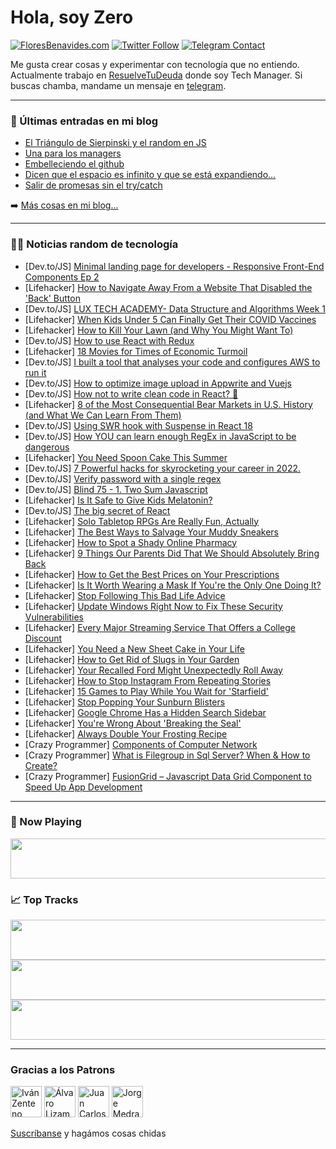 # Hola, soy Zero

[![FloresBenavides.com](https://img.shields.io/website?down_message=oops&label=MiBlog&style=for-the-badge&up_message=online&url=https%3A%2F%2Ffloresbenavides.com)](https://floresbenavides.com) [![Twitter Follow](https://img.shields.io/twitter/follow/ZeroDragon?color=%231DA1F2&label=Follow&logo=twitter&logoColor=ffffff&style=for-the-badge)](https://twitter.com/zerodragon) [![Telegram Contact](https://img.shields.io/badge/escr%C3%ADbeme-ZeroDragon-%2326A5E4?style=for-the-badge&logo=telegram)](https://t.me/zerodragon)

Me gusta crear cosas y experimentar con tecnología que no entiendo.
Actualmente trabajo en [ResuelveTuDeuda](http://github.com/resuelve) donde soy Tech Manager.
Si buscas chamba, mandame un mensaje en [telegram](https://t.me/zerodragon).

---

### 📕 Últimas entradas en mi blog
<!-- BLOG-POST-LIST:START -->
- [El Triángulo de Sierpinski y el random en JS](https://floresbenavides.com/el-triangulo-de-sierpinski-y-el-random-en-js/)
- [Una para los managers](https://floresbenavides.com/una-para-los-managers/)
- [Embelleciendo el github](https://floresbenavides.com/embelleciendo-el-github/)
- [Dicen que el espacio es infinito y que se está expandiendo…](https://floresbenavides.com/dicen-que-el-espacio-es-infinito-y-que-se-esta-expandiendo/)
- [Salir de promesas sin el try/catch](https://floresbenavides.com/salir-de-promesas-sin-el-try-catch/)
<!-- BLOG-POST-LIST:END -->

➡️ [Más cosas en mi blog...](https://floresbenavides.com)

---

### 👨‍💻 Noticias random de tecnología
<!-- TECH-POSTS:START -->
- [Dev.to/JS] [Minimal landing page for developers - Responsive Front-End Components Ep 2](https://dev.to/hr21don/minimal-landing-page-for-developers-responsive-front-end-components-ep-2-1jai)
- [Lifehacker] [How to Navigate Away From a Website That Disabled the &#39;Back&#39; Button](https://lifehacker.com/how-to-navigate-away-from-a-website-that-disabled-the-b-1849070714)
- [Dev.to/JS] [LUX TECH ACADEMY- Data Structure and Algorithms Week 1](https://dev.to/gitonga123/lux-tech-academy-data-structure-and-algorithms-week-1-1gmo)
- [Lifehacker] [When Kids Under 5 Can Finally Get Their COVID Vaccines](https://lifehacker.com/when-kids-under-5-can-finally-get-their-covid-vaccines-1849070799)
- [Lifehacker] [How to Kill Your Lawn &lpar;and Why You Might Want To&rpar;](https://lifehacker.com/how-to-kill-your-lawn-and-why-you-might-want-to-1849070489)
- [Dev.to/JS] [How to use React with Redux](https://dev.to/learnfrontendio/how-to-use-react-with-redux-20d7)
- [Lifehacker] [18 Movies for Times of Economic Turmoil](https://lifehacker.com/18-movies-for-times-of-economic-turmoil-1849062789)
- [Dev.to/JS] [I built a tool that analyses your code and configures AWS to run it](https://dev.to/zij/i-built-a-tool-that-analyses-your-code-and-configures-aws-to-run-it-43il)
- [Dev.to/JS] [How to optimize image upload in Appwrite and Vuejs](https://dev.to/hackmamba/how-to-optimize-image-upload-in-appwrite-and-vuejs-4og5)
- [Dev.to/JS] [How not to write clean code in React? 🧹](https://dev.to/avneesh0612/how-not-to-write-clean-code-in-react-4b7p)
- [Lifehacker] [8 of the Most Consequential Bear Markets in U.S. History &lpar;and What We Can Learn From Them&rpar;](https://lifehacker.com/8-of-the-most-consequential-bear-markets-in-u-s-histor-1849068363)
- [Dev.to/JS] [Using SWR hook with Suspense in React 18](https://dev.to/darkmavis1980/using-swr-hook-with-suspense-in-react-18-1clk)
- [Dev.to/JS] [How YOU can learn enough RegEx in JavaScript to be dangerous](https://dev.to/azure/how-you-can-learn-enough-regex-in-javascript-to-be-dangerous-49d)
- [Lifehacker] [You Need Spoon Cake This Summer](https://lifehacker.com/you-need-spoon-cake-this-summer-1849066440)
- [Dev.to/JS] [7 Powerful hacks for skyrocketing your career in 2022.](https://dev.to/tyaga001/7-powerful-hacks-for-skyrocketing-your-career-in-2022-5epe)
- [Dev.to/JS] [Verify password with a single regex](https://dev.to/abiria/verify-password-with-a-single-regex-on2)
- [Dev.to/JS] [Blind 75 - 1. Two Sum Javascript](https://dev.to/diganta06/blind-75-1-two-sum-3gkj)
- [Lifehacker] [Is It Safe to Give Kids Melatonin?](https://lifehacker.com/is-it-safe-to-give-kids-melatonin-1849043653)
- [Dev.to/JS] [The big secret of React](https://dev.to/cloudx/the-big-secret-of-react-3if0)
- [Lifehacker] [Solo Tabletop RPGs Are Really Fun, Actually](https://lifehacker.com/solo-tabletop-rpgs-are-really-fun-actually-1849067606)
- [Lifehacker] [The Best Ways to Salvage Your Muddy Sneakers](https://lifehacker.com/the-best-ways-to-salvage-your-muddy-sneakers-1849067156)
- [Lifehacker] [How to Spot a Shady Online Pharmacy](https://lifehacker.com/how-to-spot-a-shady-online-pharmacy-1849067055)
- [Lifehacker] [9 Things Our Parents Did That We Should Absolutely Bring Back](https://lifehacker.com/9-things-our-parents-did-that-we-should-absolutely-brin-1849064190)
- [Lifehacker] [How to Get the Best Prices on Your Prescriptions](https://lifehacker.com/how-to-get-the-best-prices-on-your-prescriptions-1849066164)
- [Lifehacker] [Is It Worth Wearing a Mask If You&#39;re the Only One Doing It?](https://lifehacker.com/is-it-worth-wearing-a-mask-if-youre-the-only-one-doing-1849065951)
- [Lifehacker] [Stop Following This Bad Life Advice](https://lifehacker.com/stop-following-this-bad-life-advice-1849065723)
- [Lifehacker] [Update Windows Right Now to Fix These Security Vulnerabilities](https://lifehacker.com/update-windows-right-now-to-fix-these-security-vulnerab-1849065009)
- [Lifehacker] [Every Major Streaming Service That Offers a College Discount](https://lifehacker.com/every-major-streaming-service-that-offers-a-college-dis-1849065322)
- [Lifehacker] [You Need a New Sheet Cake in Your Life](https://lifehacker.com/you-need-a-new-sheet-cake-in-your-life-1849062136)
- [Lifehacker] [How to Get Rid of Slugs in Your Garden](https://lifehacker.com/how-to-get-rid-of-slugs-in-your-garden-1849063465)
- [Lifehacker] [Your Recalled Ford Might Unexpectedly Roll Away](https://lifehacker.com/your-recalled-ford-might-unexpectedly-roll-away-1849064395)
- [Lifehacker] [How to Stop Instagram From Repeating Stories](https://lifehacker.com/how-to-stop-instagram-from-repeating-stories-1849064452)
- [Lifehacker] [15 Games to Play While You Wait for &#39;Starfield&#39;](https://lifehacker.com/15-games-to-play-while-you-wait-for-starfield-1849061541)
- [Lifehacker] [Stop Popping Your Sunburn Blisters](https://lifehacker.com/stop-popping-your-sunburn-blisters-1849042568)
- [Lifehacker] [Google Chrome Has a Hidden Search Sidebar](https://lifehacker.com/google-chrome-has-a-hidden-search-sidebar-1849064065)
- [Lifehacker] [You&#39;re Wrong About &#39;Breaking the Seal&#39;](https://lifehacker.com/youre-wrong-about-breaking-the-seal-1849053517)
- [Lifehacker] [Always Double Your Frosting Recipe](https://lifehacker.com/always-double-your-frosting-recipe-1849061845)
- [Crazy Programmer] [Components of Computer Network](https://www.thecrazyprogrammer.com/2022/06/components-of-computer-network.html)
- [Crazy Programmer] [What is Filegroup in Sql Server? When &amp; How to Create?](https://www.thecrazyprogrammer.com/2022/06/filegroup-in-sql-server.html)
- [Crazy Programmer] [FusionGrid – Javascript Data Grid Component to Speed Up App Development](https://www.thecrazyprogrammer.com/2022/06/fusiongrid.html)<!-- TECH-POSTS:END -->

---

### 🎵 Now Playing
<a href="https://spotify-now-playing-dun.vercel.app/now-playing?open"><img src="https://spotify-now-playing-dun.vercel.app/now-playing" width="540" height="64"></a>

### 📈 Top Tracks
<a href="https://spotify-now-playing-dun.vercel.app/top-tracks?i=1&open"><img src="https://spotify-now-playing-dun.vercel.app/top-tracks?i=1" width="540" height="64"></a>
<a href="https://spotify-now-playing-dun.vercel.app/top-tracks?i=2&open"><img src="https://spotify-now-playing-dun.vercel.app/top-tracks?i=2" width="540" height="64"></a>
<a href="https://spotify-now-playing-dun.vercel.app/top-tracks?i=3&open"><img src="https://spotify-now-playing-dun.vercel.app/top-tracks?i=3" width="540" height="64"></a>

---

### Gracias a los Patrons
[<img src="https://avatars.githubusercontent.com/u/243380?v=4" alt="Iván Zenteno" width="50px">](https://github.com/k001) [<img src="https://avatars.githubusercontent.com/u/19955639?v=4" alt="Álvaro Lizama" width="50px">](https://github.com/alvarolizama) [<img src="https://avatars.githubusercontent.com/u/2718753?v=4" alt="Juan Carlos Ruiz" width="50px">](https://github.com/JuanCrg90) [<img src="https://avatars.githubusercontent.com/u/37025?v=4" alt="Jorge Medrano" width="50px">](https://github.com/h1pp1e) 

[Suscríbanse](https://www.patreon.com/zerodragon) y hagámos cosas chidas
